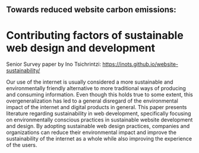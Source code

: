 ## Towards reduced website carbon emissions: 
# Contributing factors of sustainable web design and development

Senior Survey paper by Ino Tsichrintzi:
https://inots.github.io/website-sustainability/

Our use of the internet is usually considered a more sustainable and environmentally friendly alternative to more traditional ways of producing and consuming information. Even though this holds true to some extent, this overgeneralization has led to a general disregard of the environmental impact of the internet and digital products in general. This paper presents literature regarding sustainability in web development, specifically focusing on environmentally conscious practices in sustainable website development and design. By adopting sustainable web design practices, companies and organizations can reduce their environmental impact and improve the sustainability of the internet as a whole while also improving the experience of the users.
